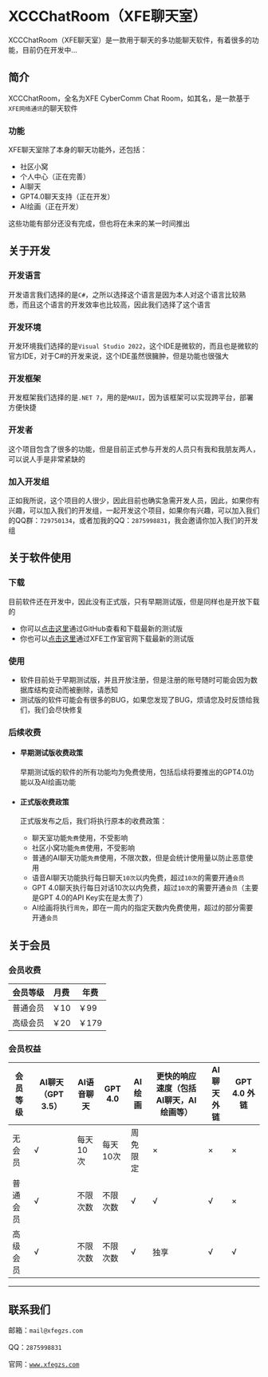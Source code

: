 # XCCChatRoom（XFE聊天室）  

XCCChatRoom（XFE聊天室）是一款用于聊天的多功能聊天软件，有着很多的功能，目前仍在开发中...  

## 简介

XCCChatRoom，全名为XFE CyberComm Chat Room，如其名，是一款基于`XFE网络通讯`的聊天软件

### 功能

XFE聊天室除了本身的聊天功能外，还包括：  

- 社区小窝
- 个人中心（正在完善）
- AI聊天
- GPT4.0聊天支持（正在开发）
- AI绘画（正在开发）

这些功能有部分还没有完成，但也将在未来的某一时间推出

## 关于开发

### 开发语言

开发语言我们选择的是`C#`，之所以选择这个语言是因为本人对这个语言比较熟悉，而且这个语言的开发效率也比较高，因此我们选择了这个语言

### 开发环境

开发环境我们选择的是`Visual Studio 2022`，这个IDE是微软的，而且也是微软的官方IDE，对于C#的开发来说，这个IDE虽然很臃肿，但是功能也很强大

### 开发框架

开发框架我们选择的是`.NET 7`，用的是`MAUI`，因为该框架可以实现跨平台，部署方便快捷

### 开发者

这个项目包含了很多的功能，但是目前正式参与开发的人员只有我和我朋友两人，可以说人手是非常紧缺的

### 加入开发组

正如我所说，这个项目的人很少，因此目前也确实急需开发人员，因此，如果你有兴趣，可以加入我们的开发组，一起开发这个项目，如果你有兴趣，可以加入我们的QQ群：`729750134`，或者加我的QQ：`2875998831`，我会邀请你加入我们的开发组

## 关于软件使用

### 下载

目前软件还在开发中，因此没有正式版，只有早期测试版，但是同样也是开放下载的

- 你可以[点击这里](https://github.com/XFEstudio/XCCChatRoom/releases)通过GitHub查看和下载最新的测试版
- 你也可以[点击这里](https://www.xfegzs.com/com.xfegzs.xccchatroom.apk)通过XFE工作室官网下载最新的测试版

### 使用

- 软件目前处于早期测试版，并且开放注册，但是注册的账号随时可能会因为数据库结构变动而被删除，请悉知
- 测试版的软件可能会有很多的BUG，如果您发现了BUG，烦请您及时反馈给我们，我们会尽快修复

### 后续收费

- #### 早期测试版收费政策

	早期测试版的软件的所有功能均为免费使用，包括后续将要推出的GPT4.0功能以及AI绘画功能

- #### 正式版收费政策

	正式版发布之后，我们将执行原本的收费政策：
	- 聊天室功能`免费`使用，不受影响
	- 社区小窝功能`免费`使用，不受影响
	- 普通的AI聊天功能`免费`使用，不限次数，但是会统计使用量以防止恶意使用
	- 语音AI聊天功能执行每日聊天`10次`以内免费，超过`10次`的需要开通`会员`
	- GPT 4.0聊天执行每日对话10次以内免费，超过`10次`的需要开通`会员`（主要是GPT 4.0的API Key实在是太贵了）
	- AI绘画将执行`周免`，即在一周内的指定天数内免费使用，超过的部分需要开通`会员`

## 关于会员

### 会员收费

| 会员等级 | 月费 | 年费 | 
| ------ | ------ | ------ |
| 普通会员 | ￥10 | ￥99 |
| 高级会员 | ￥20 | ￥179 |
						  
### 会员权益

| 会员等级 | AI聊天（GPT 3.5） | AI语音聊天 | GPT 4.0 | AI绘画 | 更快的响应速度（包括AI聊天，AI绘画等） | AI聊天外链 | GPT 4.0 外链 |
| ------ | ------ | ------ | ------ | ------ | ------ | ------ | ------ |
| 无会员 | √ | 每天10次 | 每天10次 | 周免限定 | × | × | × |
| 普通会员 | √ | 不限次数 | 不限次数 | √ | √ | √ | × |
| 高级会员 | √ | 不限次数 | 不限次数 | √ | 独享 | √ | √ |

---

## 联系我们

邮箱：`mail@xfegzs.com`

QQ：`2875998831`

官网：[`www.xfegzs.com`](https://www.xfegzs.com)
